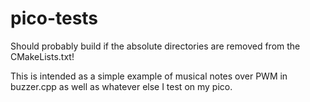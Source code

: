 # pico-tests

Should probably build if the absolute directories are removed
from the CMakeLists.txt!

This is intended as a simple example of musical notes over PWM in buzzer.cpp
as well as whatever else I test on my pico.
